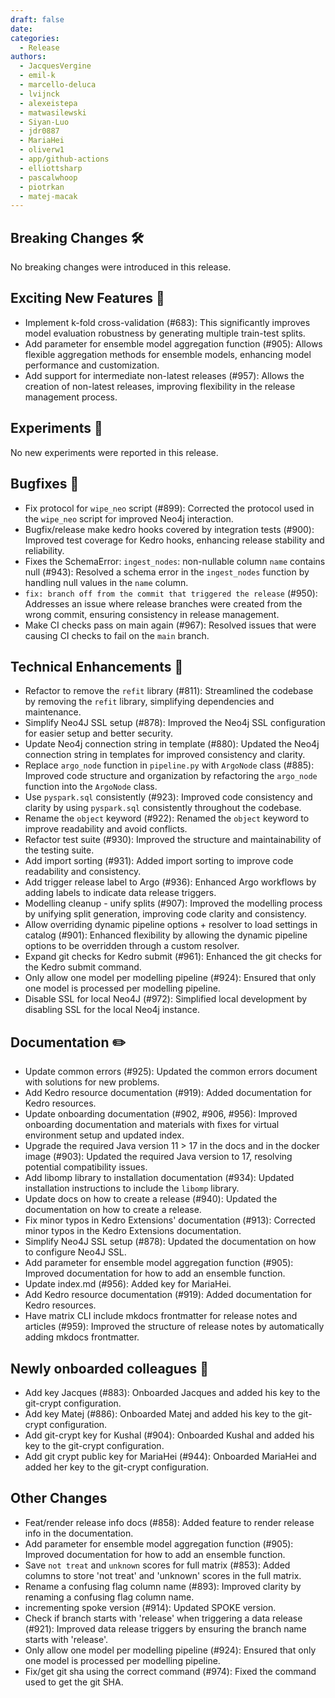 ```yaml
---
draft: false
date: 
categories:
  - Release
authors:
  - JacquesVergine
  - emil-k
  - marcello-deluca
  - lvijnck
  - alexeistepa
  - matwasilewski
  - Siyan-Luo
  - jdr0887
  - MariaHei
  - oliverw1
  - app/github-actions
  - elliottsharp
  - pascalwhoop
  - piotrkan
  - matej-macak
---
```

## Breaking Changes 🛠

No breaking changes were introduced in this release.


## Exciting New Features 🎉

- Implement k-fold cross-validation (#683): This significantly improves model evaluation robustness by generating multiple train-test splits.
- Add parameter for ensemble model aggregation function (#905): Allows flexible aggregation methods for ensemble models, enhancing model performance and customization.
- Add support for intermediate non-latest releases (#957): Allows the creation of non-latest releases, improving flexibility in the release management process.


## Experiments 🧪

No new experiments were reported in this release.


## Bugfixes 🐛

- Fix protocol for `wipe_neo` script (#899): Corrected the protocol used in the `wipe_neo` script for improved Neo4j interaction.
- Bugfix/release make kedro hooks covered by integration tests (#900): Improved test coverage for Kedro hooks, enhancing release stability and reliability.
- Fixes the SchemaError: `ingest_nodes`: non-nullable column `name` contains null (#943): Resolved a schema error in the `ingest_nodes` function by handling null values in the `name` column.
- `fix: branch off from the commit that triggered the release` (#950): Addresses an issue where release branches were created from the wrong commit, ensuring consistency in release management.
- Make CI checks pass on main again (#967): Resolved issues that were causing CI checks to fail on the `main` branch.


## Technical Enhancements 🧰

- Refactor to remove the `refit` library (#811): Streamlined the codebase by removing the `refit` library, simplifying dependencies and maintenance.
- Simplify Neo4J SSL setup (#878): Improved the Neo4j SSL configuration for easier setup and better security.
- Update Neo4j connection string in template (#880): Updated the Neo4j connection string in templates for improved consistency and clarity.
- Replace `argo_node` function in `pipeline.py` with `ArgoNode` class (#885): Improved code structure and organization by refactoring the `argo_node` function into the `ArgoNode` class.
- Use `pyspark.sql` consistently (#923): Improved code consistency and clarity by using `pyspark.sql` consistently throughout the codebase.
- Rename the `object` keyword (#922): Renamed the `object` keyword to improve readability and avoid conflicts.
- Refactor test suite (#930): Improved the structure and maintainability of the testing suite.
- Add import sorting (#931): Added import sorting to improve code readability and consistency.
- Add trigger release label to Argo (#936): Enhanced Argo workflows by adding labels to indicate data release triggers.
- Modelling cleanup - unify splits (#907): Improved the modelling process by unifying split generation, improving code clarity and consistency.
- Allow overriding dynamic pipeline options + resolver to load settings in catalog (#901): Enhanced flexibility by allowing the dynamic pipeline options to be overridden through a custom resolver.
- Expand git checks for Kedro submit (#961): Enhanced the git checks for the Kedro submit command.
- Only allow one model per modelling pipeline (#924): Ensured that only one model is processed per modelling pipeline.
- Disable SSL for local Neo4J (#972): Simplified local development by disabling SSL for the local Neo4j instance.


## Documentation ✏️

- Update common errors (#925): Updated the common errors document with solutions for new problems.
- Add Kedro resource documentation (#919): Added documentation for Kedro resources.
- Update onboarding documentation (#902, #906, #956): Improved onboarding documentation and materials with fixes for virtual environment setup and updated index.
- Upgrade the required Java version 11 > 17 in the docs and in the docker image (#903): Updated the required Java version to 17, resolving potential compatibility issues.
- Add libomp library to installation documentation (#934): Updated installation instructions to include the `libomp` library.
- Update docs on how to create a release (#940): Updated the documentation on how to create a release.
- Fix minor typos in Kedro Extensions' documentation (#913): Corrected minor typos in the Kedro Extensions documentation.
- Simplify Neo4J SSL setup (#878): Updated the documentation on how to configure Neo4J SSL.
- Add parameter for ensemble model aggregation function (#905): Improved documentation for how to add an ensemble function.
- Update index.md (#956): Added key for MariaHei.
- Add Kedro resource documentation (#919): Added documentation for Kedro resources.
- Have matrix CLI include mkdocs frontmatter for release notes and articles (#959): Improved the structure of release notes by automatically adding mkdocs frontmatter.


## Newly onboarded colleagues 🚤

- Add key Jacques (#883): Onboarded Jacques and added his key to the git-crypt configuration.
- Add key Matej (#886): Onboarded Matej and added his key to the git-crypt configuration.
- Add git-crypt key for Kushal (#904): Onboarded Kushal and added his key to the git-crypt configuration.
- Add git crypt public key for MariaHei (#944): Onboarded MariaHei and added her key to the git-crypt configuration.


## Other Changes

- Feat/render release info docs (#858): Added feature to render release info in the documentation.
- Add parameter for ensemble model aggregation function (#905): Improved documentation for how to add an ensemble function.
- Save `not treat` and `unknown` scores for full matrix (#853): Added columns to store 'not treat' and 'unknown' scores in the full matrix.
- Rename a confusing flag column name (#893): Improved clarity by renaming a confusing flag column name.
- incrementing spoke version (#914): Updated SPOKE version.
- Check if branch starts with 'release' when triggering a data release (#921): Improved data release triggers by ensuring the branch name starts with 'release'.
- Only allow one model per modelling pipeline (#924): Ensured that only one model is processed per modelling pipeline.
- Fix/get git sha using the correct command (#974): Fixed the command used to get the git SHA.
